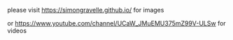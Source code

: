 please visit https://simongravelle.github.io/ for images

or https://www.youtube.com/channel/UCaW_JMuEMU375mZ99V-ULSw for videos
